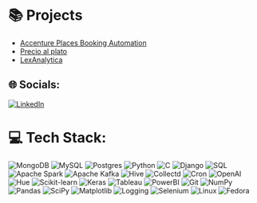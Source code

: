 
# 📚 Projects
- [Accenture Places Booking Automation](https://github.com/paydos/BookingAutomation)
- [Precio al plato](https://github.com/precio-al-plato)
- [LexAnalytica](https://github.com/paydos/LexAnalytica)
  
## 🌐 Socials:
[![LinkedIn](https://img.shields.io/badge/LinkedIn-%230077B5.svg?logo=linkedin&logoColor=white)](https://www.linkedin.com/in/daniel-ruiz-blanco-93474b171/)

# 💻 Tech Stack:
![MongoDB](https://img.shields.io/badge/MongoDB-%234ea94b.svg?style=for-the-badge&logo=mongodb&logoColor=white) ![MySQL](https://img.shields.io/badge/mysql-%2300000f.svg?style=for-the-badge&logo=mysql&logoColor=white) ![Postgres](https://img.shields.io/badge/postgres-%23316192.svg?style=for-the-badge&logo=postgresql&logoColor=white) ![Python](https://img.shields.io/badge/python-3670A0?style=for-the-badge&logo=python&logoColor=ffdd54) ![C](https://img.shields.io/badge/c-%2300599C.svg?style=for-the-badge&logo=c&logoColor=white) ![Django](https://img.shields.io/badge/django-%23092E20.svg?style=for-the-badge&logo=django&logoColor=white) ![SQL](https://img.shields.io/badge/SQL-%2300f.svg?style=for-the-badge&logo=sql&logoColor=white) ![Apache Spark](https://img.shields.io/badge/Apache%20Spark-FDEE21?style=for-the-badge&logo=apachespark&logoColor=black) ![Apache Kafka](https://img.shields.io/badge/Apache%20Kafka-000?style=for-the-badge&logo=apachekafka) ![Hive](https://img.shields.io/badge/hive-FDEE21?style=for-the-badge&logo=apachehive&logoColor=black) ![Collectd](https://img.shields.io/badge/collectd-1DA1F2?style=for-the-badge&logo=collectd&logoColor=white) ![Cron](https://img.shields.io/badge/cron-%23316192.svg?style=for-the-badge&logo=cron&logoColor=white) ![OpenAI](https://img.shields.io/badge/OpenAI-%23000000.svg?style=for-the-badge&logo=openai&logoColor=white) ![Hue](https://img.shields.io/badge/Hue-FF8800?style=for-the-badge&logo=hue&logoColor=white) ![Scikit-learn](https://img.shields.io/badge/scikit_learn-F7931E?style=for-the-badge&logo=scikit-learn&logoColor=white) ![Keras](https://img.shields.io/badge/Keras-D00000?style=for-the-badge&logo=keras&logoColor=white) ![Tableau](https://img.shields.io/badge/Tableau-E97627?style=for-the-badge&logo=tableau&logoColor=white) ![PowerBI](https://img.shields.io/badge/Power%20BI-F2C811?style=for-the-badge&logo=powerbi&logoColor=black) ![Git](https://img.shields.io/badge/git-F05032?style=for-the-badge&logo=git&logoColor=white) ![NumPy](https://img.shields.io/badge/numpy-%23013243.svg?style=for-the-badge&logo=numpy&logoColor=white) ![Pandas](https://img.shields.io/badge/pandas-%23150458.svg?style=for-the-badge&logo=pandas&logoColor=white) ![SciPy](https://img.shields.io/badge/SciPy-%230C55A5.svg?style=for-the-badge&logo=scipy&logoColor=%white) ![Matplotlib](https://img.shields.io/badge/matplotlib-%23150458.svg?style=for-the-badge&logo=matplotlib&logoColor=white) ![Logging](https://img.shields.io/badge/logging-%23007ACC.svg?style=for-the-badge&logo=logging&logoColor=white) ![Selenium](https://img.shields.io/badge/selenium-%2343B02A.svg?style=for-the-badge&logo=selenium&logoColor=white) ![Linux](https://img.shields.io/badge/Linux-FCC624?style=for-the-badge&logo=linux&logoColor=black) ![Fedora](https://img.shields.io/badge/Fedora-294172?style=for-the-badge&logo=fedora&logoColor=white)
